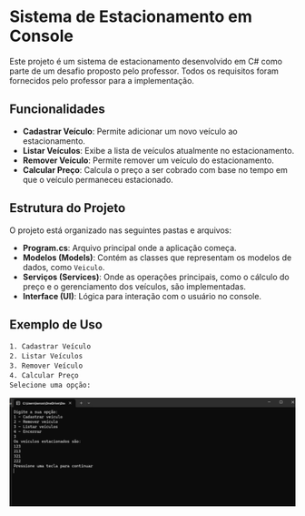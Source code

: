 # Sistema de Estacionamento em Console

Este projeto é um sistema de estacionamento desenvolvido em C# como parte de um desafio proposto pelo professor. Todos os requisitos foram fornecidos pelo professor para a implementação.

## Funcionalidades

- **Cadastrar Veículo**: Permite adicionar um novo veículo ao estacionamento.
- **Listar Veículos**: Exibe a lista de veículos atualmente no estacionamento.
- **Remover Veículo**: Permite remover um veículo do estacionamento.
- **Calcular Preço**: Calcula o preço a ser cobrado com base no tempo em que o veículo permaneceu estacionado.

## Estrutura do Projeto

O projeto está organizado nas seguintes pastas e arquivos:

- **Program.cs**: Arquivo principal onde a aplicação começa.
- **Modelos (Models)**: Contém as classes que representam os modelos de dados, como `Veiculo`.
- **Serviços (Services)**: Onde as operações principais, como o cálculo do preço e o gerenciamento dos veículos, são implementadas.
- **Interface (UI)**: Lógica para interação com o usuário no console.


## Exemplo de Uso

```bash
1. Cadastrar Veículo
2. Listar Veículos
3. Remover Veículo
4. Calcular Preço
Selecione uma opção: 
```

<img src="src/Captura.png">
